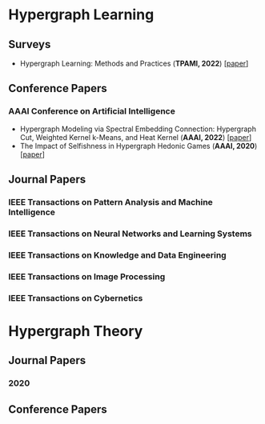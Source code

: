 # Hypergraph Learning

## Surveys
- <a name="todo"></a> Hypergraph Learning: Methods and Practices 
(**TPAMI, 2022**) [[paper](https://ieeexplore.ieee.org/abstract/document/9264674)]

## Conference Papers

### AAAI Conference on Artificial Intelligence
- <a name="todo"></a> Hypergraph Modeling via Spectral Embedding Connection: Hypergraph Cut, Weighted Kernel k-Means, and Heat Kernel 
(**AAAI, 2022**) [[paper](https://ojs.aaai.org/index.php/AAAI/article/view/20787)]
- <a name="todo"></a> The Impact of Selfishness in Hypergraph Hedonic Games 
(**AAAI, 2020**) [[paper](https://ojs.aaai.org/index.php/AAAI/article/view/5542)]
## Journal Papers

### IEEE Transactions on Pattern Analysis and Machine Intelligence

### IEEE Transactions on Neural Networks and Learning Systems

### IEEE Transactions on Knowledge and Data Engineering

### IEEE Transactions on Image Processing

### IEEE Transactions on Cybernetics



# Hypergraph Theory

## Journal Papers

### 2020

## Conference Papers
